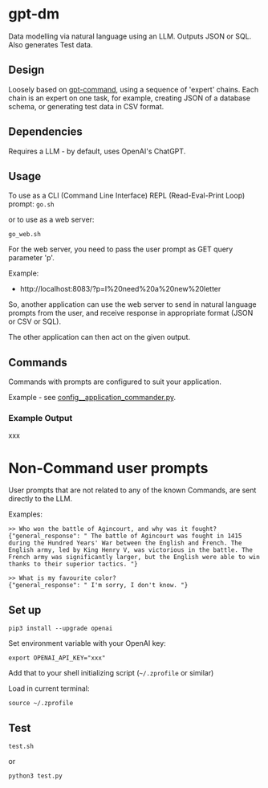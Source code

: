 # gpt-dm
Data modelling via natural language using an LLM. Outputs JSON or SQL. Also generates Test data.

## Design

Loosely based on [gpt-command](https://github.com/mrseanryan/gpt-command), using a sequence of 'expert' chains.
Each chain is an expert on one task, for example, creating JSON of a database schema, or generating test data in CSV format.

## Dependencies

Requires a LLM - by default, uses OpenAI's ChatGPT.

## Usage

To use as a CLI (Command Line Interface) REPL (Read-Eval-Print Loop) prompt:
```go.sh```

or to use as a web server:

```go_web.sh```

For the web server, you need to pass the user prompt as GET query parameter 'p'.

Example:

- http://localhost:8083/?p=I%20need%20a%20new%20letter

So, another application can use the web server to send in natural language prompts from the user, and receive response in appropriate format (JSON or CSV or SQL).

The other application can then act on the given output.

## Commands

Commands with prompts are configured to suit your application.

Example - see [config__application_commander.py](config__application_commander.py).

### Example Output

xxx

# Non-Command user prompts

User prompts that are not related to any of the known Commands, are sent directly to the LLM.

Examples:

```
>> Who won the battle of Agincourt, and why was it fought?
{"general_response": " The battle of Agincourt was fought in 1415 during the Hundred Years' War between the English and French. The English army, led by King Henry V, was victorious in the battle. The French army was significantly larger, but the English were able to win thanks to their superior tactics. "}
```

```
>> What is my favourite color?
{"general_response": " I'm sorry, I don't know. "}
```

## Set up

```
pip3 install --upgrade openai
```

Set environment variable with your OpenAI key:

```
export OPENAI_API_KEY="xxx"
```

Add that to your shell initializing script (`~/.zprofile` or similar)

Load in current terminal:

```
source ~/.zprofile
```

## Test

`test.sh`

or

`python3 test.py`
